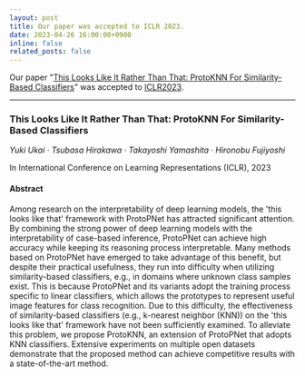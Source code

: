 ```yaml
---
layout: post
title: Our paper was accepted to ICLR 2023.
date: 2023-04-26 16:00:00+0900
inline: false
related_posts: false
---
```


Our paper "<a href="https://iclr.cc/Conferences/2023/Schedule?showEvent=11163">This Looks Like It Rather Than That: ProtoKNN For Similarity-Based Classifiers</a>" was accepted to <a href="https://iclr.cc/Conferences/2023">ICLR2023</a>.

***

### This Looks Like It Rather Than That: ProtoKNN For Similarity-Based Classifiers

*Yuki Ukai · Tsubasa Hirakawa · Takayoshi Yamashita · Hironobu Fujiyoshi*

In International Conference on Learning Representations (ICLR), 2023

#### Abstract

Among research on the interpretability of deep learning models, the 'this looks like that' framework with ProtoPNet has attracted significant attention. By combining the strong power of deep learning models with the interpretability of case-based inference, ProtoPNet can achieve high accuracy while keeping its reasoning process interpretable. Many methods based on ProtoPNet have emerged to take advantage of this benefit, but despite their practical usefulness, they run into difficulty when utilizing similarity-based classifiers, e.g., in domains where unknown class samples exist. This is because ProtoPNet and its variants adopt the training process specific to linear classifiers, which allows the prototypes to represent useful image features for class recognition. Due to this difficulty, the effectiveness of similarity-based classifiers (e.g., k-nearest neighbor (KNN)) on the 'this looks like that' framework have not been sufficiently examined. To alleviate this problem, we propose ProtoKNN, an extension of ProtoPNet that adopts KNN classifiers. Extensive experiments on multiple open datasets demonstrate that the proposed method can achieve competitive results with a state-of-the-art method.
